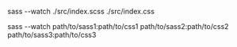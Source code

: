 sass --watch  ./src/index.scss ./src/index.css 

sass --watch path/to/sass1:path/to/css1 path/to/sass2:path/to/css2 path/to/sass3:path/to/css3